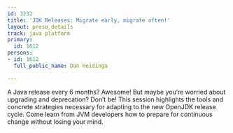 ```yaml
---
id: 3232
title: 'JDK Releases: Migrate early, migrate often!'
layout: preso_details
track: java platform
primary:
  id: 1612
persons:
- id: 1612
  full_public_name: Dan Heidinga

---
```

A Java release every 6 months? Awesome! But maybe you’re worried about upgrading and deprecation?  Don’t be!  This session highlights the tools and concrete strategies necessary for adapting to the new OpenJDK release cycle. Come learn from JVM developers how to prepare for continuous change without losing your mind.